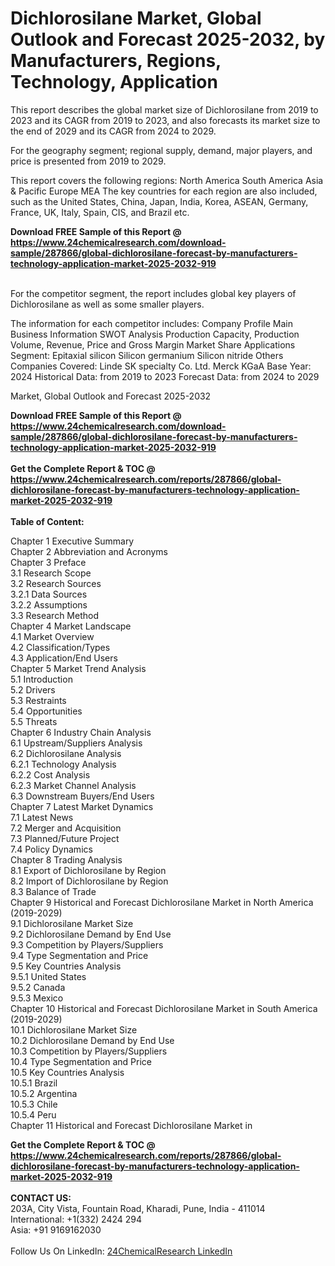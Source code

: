 <h1>Dichlorosilane Market, Global Outlook and Forecast 2025-2032, by Manufacturers, Regions, Technology, Application</h1><p>This report describes the global market size of Dichlorosilane from 2019 to 2023 and its CAGR from 2019 to 2023, and also forecasts its market size to the end of 2029 and its CAGR from 2024 to 2029.</p><p>
For the geography segment; regional supply, demand, major players, and price is presented from 2019 to 2029.</p><p>
This report covers the following regions:
North America
South America
Asia &amp; Pacific
Europe
MEA
The key countries for each region are also included, such as the United States, China, Japan, India, Korea, ASEAN, Germany, France, UK, Italy, Spain, CIS, and Brazil etc.</p><div><b>Download FREE Sample of this Report @ 
            <a href="https://www.24chemicalresearch.com/download-sample/287866/global-dichlorosilane-forecast-by-manufacturers-technology-application-market-2025-2032-919">
            https://www.24chemicalresearch.com/download-sample/287866/global-dichlorosilane-forecast-by-manufacturers-technology-application-market-2025-2032-919</a></b></div><br><p>
For the competitor segment, the report includes global key players of Dichlorosilane as well as some smaller players.</p><p>
The information for each competitor includes:
Company Profile
Main Business Information
SWOT Analysis
Production Capacity, Production Volume, Revenue, Price and Gross Margin
Market Share
Applications Segment:
Epitaxial silicon
Silicon germanium
Silicon nitride
Others
Companies Covered:
Linde
SK specialty Co. Ltd.
Merck KGaA
Base Year: 2024
Historical Data: from 2019 to 2023
Forecast Data: from 2024 to 2029</p><p>
Market, Global Outlook and Forecast 2025-2032</p><div><b>Download FREE Sample of this Report @ 
            <a href="https://www.24chemicalresearch.com/download-sample/287866/global-dichlorosilane-forecast-by-manufacturers-technology-application-market-2025-2032-919">
            https://www.24chemicalresearch.com/download-sample/287866/global-dichlorosilane-forecast-by-manufacturers-technology-application-market-2025-2032-919</a></b></div><br><div><b>Get the Complete Report & TOC @ 
            <a href="https://www.24chemicalresearch.com/reports/287866/global-dichlorosilane-forecast-by-manufacturers-technology-application-market-2025-2032-919">
            https://www.24chemicalresearch.com/reports/287866/global-dichlorosilane-forecast-by-manufacturers-technology-application-market-2025-2032-919</a></b></div><br>
            <b>Table of Content:</b><p>Chapter 1 Executive Summary<br />
Chapter 2 Abbreviation and Acronyms<br />
Chapter 3 Preface<br />
3.1 Research Scope<br />
3.2 Research Sources<br />
3.2.1 Data Sources<br />
3.2.2 Assumptions<br />
3.3 Research Method<br />
Chapter 4 Market Landscape<br />
4.1 Market Overview<br />
4.2 Classification/Types<br />
4.3 Application/End Users<br />
Chapter 5 Market Trend Analysis<br />
5.1 Introduction<br />
5.2 Drivers<br />
5.3 Restraints<br />
5.4 Opportunities<br />
5.5 Threats<br />
Chapter 6 Industry Chain Analysis<br />
6.1 Upstream/Suppliers Analysis<br />
6.2 Dichlorosilane Analysis<br />
6.2.1 Technology Analysis<br />
6.2.2 Cost Analysis<br />
6.2.3 Market Channel Analysis<br />
6.3 Downstream Buyers/End Users<br />
Chapter 7 Latest Market Dynamics<br />
7.1 Latest News<br />
7.2 Merger and Acquisition<br />
7.3 Planned/Future Project<br />
7.4 Policy Dynamics<br />
Chapter 8 Trading Analysis<br />
8.1 Export of Dichlorosilane by Region<br />
8.2 Import of Dichlorosilane by Region<br />
8.3 Balance of Trade<br />
Chapter 9 Historical and Forecast Dichlorosilane Market in North America (2019-2029)<br />
9.1 Dichlorosilane Market Size<br />
9.2 Dichlorosilane Demand by End Use<br />
9.3 Competition by Players/Suppliers<br />
9.4 Type Segmentation and Price<br />
9.5 Key Countries Analysis<br />
9.5.1 United States<br />
9.5.2 Canada<br />
9.5.3 Mexico<br />
Chapter 10 Historical and Forecast Dichlorosilane Market in South America (2019-2029)<br />
10.1 Dichlorosilane Market Size<br />
10.2 Dichlorosilane Demand by End Use<br />
10.3 Competition by Players/Suppliers<br />
10.4 Type Segmentation and Price<br />
10.5 Key Countries Analysis<br />
10.5.1 Brazil<br />
10.5.2 Argentina<br />
10.5.3 Chile<br />
10.5.4 Peru<br />
Chapter 11 Historical and Forecast Dichlorosilane Market in </p><div><b>Get the Complete Report & TOC @ 
            <a href="https://www.24chemicalresearch.com/reports/287866/global-dichlorosilane-forecast-by-manufacturers-technology-application-market-2025-2032-919">
            https://www.24chemicalresearch.com/reports/287866/global-dichlorosilane-forecast-by-manufacturers-technology-application-market-2025-2032-919</a></b></div><br><b>CONTACT US:</b><br>
            203A, City Vista, Fountain Road, Kharadi, Pune, India - 411014<br>
            International: +1(332) 2424 294<br>
            Asia: +91 9169162030 <br><br>
            Follow Us On LinkedIn: <a href="https://www.linkedin.com/company/24chemicalresearch/">24ChemicalResearch LinkedIn</a>